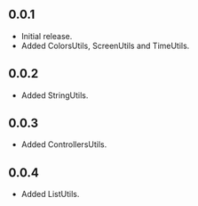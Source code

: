 ## 0.0.1

- Initial release.
- Added ColorsUtils, ScreenUtils and TimeUtils.

## 0.0.2

- Added StringUtils.

## 0.0.3

- Added ControllersUtils.

## 0.0.4

- Added ListUtils.
